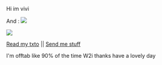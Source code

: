Hi im vivi

And :
![](https://file.garden/ZoDPf45LLl_qpQ-e/this%20is%20siffrin.png?v=1736233876204)

![](https://komarev.com/ghpvc/?username=girlsrituals&color=lightgrey&style=flat&label=freaks)

[Read my txto](https://txto.eu.org/shin) || [Send me stuff](https://regret.straw.page)

I'm offtab like 90% of the time W2i thanks have a lovely day
